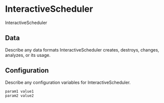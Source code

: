 # InteractiveScheduler

InteractiveScheduler

## Data

Describe any data formats InteractiveScheduler creates, destroys, changes, analyzes, or its usage.




## Configuration

Describe any configuration variables for InteractiveScheduler.

```
param1 value1
param2 value2
```
